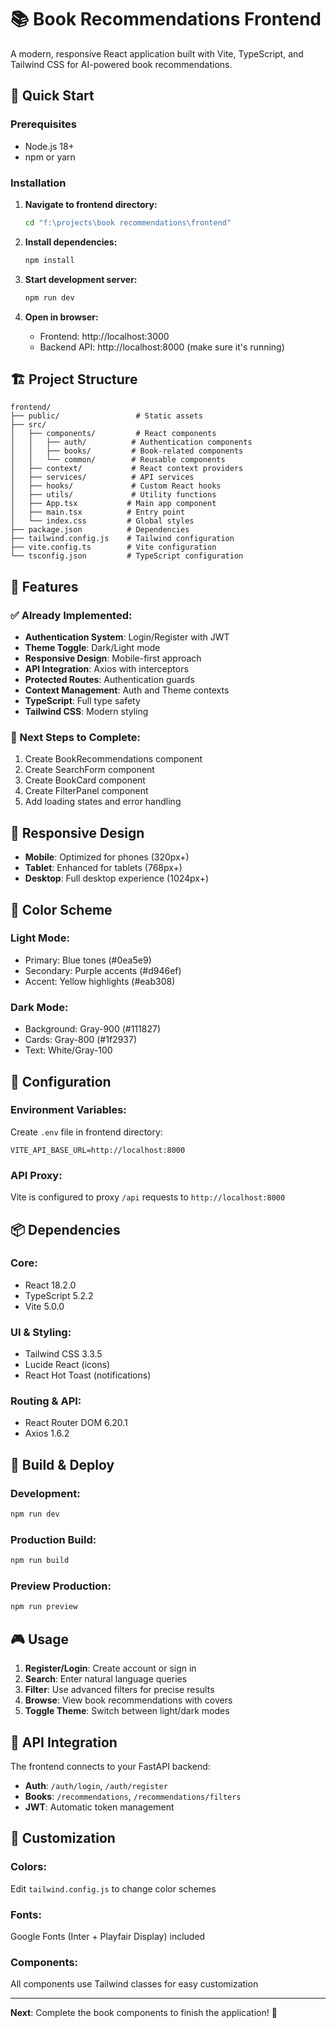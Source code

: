 # 📚 Book Recommendations Frontend

A modern, responsive React application built with Vite, TypeScript, and Tailwind CSS for AI-powered book recommendations.

## 🚀 Quick Start

### Prerequisites
- Node.js 18+ 
- npm or yarn

### Installation

1. **Navigate to frontend directory:**
   ```bash
   cd "f:\projects\book recommendations\frontend"
   ```

2. **Install dependencies:**
   ```bash
   npm install
   ```

3. **Start development server:**
   ```bash
   npm run dev
   ```

4. **Open in browser:**
   - Frontend: http://localhost:3000
   - Backend API: http://localhost:8000 (make sure it's running)

## 🏗️ Project Structure

```
frontend/
├── public/                 # Static assets
├── src/
│   ├── components/         # React components
│   │   ├── auth/          # Authentication components
│   │   ├── books/         # Book-related components
│   │   └── common/        # Reusable components
│   ├── context/           # React context providers
│   ├── services/          # API services
│   ├── hooks/             # Custom React hooks
│   ├── utils/             # Utility functions
│   ├── App.tsx           # Main app component
│   ├── main.tsx          # Entry point
│   └── index.css         # Global styles
├── package.json          # Dependencies
├── tailwind.config.js    # Tailwind configuration
├── vite.config.ts        # Vite configuration
└── tsconfig.json         # TypeScript configuration
```

## 🎨 Features

### ✅ Already Implemented:
- **Authentication System**: Login/Register with JWT
- **Theme Toggle**: Dark/Light mode
- **Responsive Design**: Mobile-first approach
- **API Integration**: Axios with interceptors
- **Protected Routes**: Authentication guards
- **Context Management**: Auth and Theme contexts
- **TypeScript**: Full type safety
- **Tailwind CSS**: Modern styling

### 🚧 Next Steps to Complete:
1. Create BookRecommendations component
2. Create SearchForm component
3. Create BookCard component
4. Create FilterPanel component
5. Add loading states and error handling

## 📱 Responsive Design

- **Mobile**: Optimized for phones (320px+)
- **Tablet**: Enhanced for tablets (768px+)
- **Desktop**: Full desktop experience (1024px+)

## 🎯 Color Scheme

### Light Mode:
- Primary: Blue tones (#0ea5e9)
- Secondary: Purple accents (#d946ef)
- Accent: Yellow highlights (#eab308)

### Dark Mode:
- Background: Gray-900 (#111827)
- Cards: Gray-800 (#1f2937)
- Text: White/Gray-100

## 🔧 Configuration

### Environment Variables:
Create `.env` file in frontend directory:
```
VITE_API_BASE_URL=http://localhost:8000
```

### API Proxy:
Vite is configured to proxy `/api` requests to `http://localhost:8000`

## 📦 Dependencies

### Core:
- React 18.2.0
- TypeScript 5.2.2
- Vite 5.0.0

### UI & Styling:
- Tailwind CSS 3.3.5
- Lucide React (icons)
- React Hot Toast (notifications)

### Routing & API:
- React Router DOM 6.20.1
- Axios 1.6.2

## 🚀 Build & Deploy

### Development:
```bash
npm run dev
```

### Production Build:
```bash
npm run build
```

### Preview Production:
```bash
npm run preview
```

## 🎮 Usage

1. **Register/Login**: Create account or sign in
2. **Search**: Enter natural language queries
3. **Filter**: Use advanced filters for precise results
4. **Browse**: View book recommendations with covers
5. **Toggle Theme**: Switch between light/dark modes

## 📝 API Integration

The frontend connects to your FastAPI backend:
- **Auth**: `/auth/login`, `/auth/register`
- **Books**: `/recommendations`, `/recommendations/filters`
- **JWT**: Automatic token management

## 🎨 Customization

### Colors:
Edit `tailwind.config.js` to change color schemes

### Fonts:
Google Fonts (Inter + Playfair Display) included

### Components:
All components use Tailwind classes for easy customization

---

**Next**: Complete the book components to finish the application! 🚀